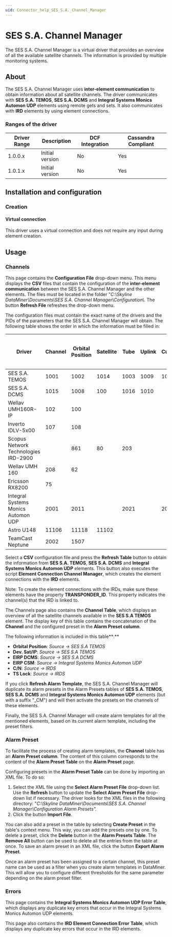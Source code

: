 ```yaml
---
uid: Connector_help_SES_S.A._Channel_Manager
---
```


# SES S.A. Channel Manager

The SES S.A. Channel Manager is a virtual driver that provides an overview of all the available satellite channels. The information is provided by multiple monitoring systems.

## About

The SES S.A. Channel Manager uses **inter-element communication** to obtain information about all satellite channels. The driver communicates with **SES S.A. TEMOS**, **SES S.A. DCMS** and **Integral Systems Monics Automon UDP** elements using remote gets and sets. It also communicates with **IRD** elements by using element connections.

### Ranges of the driver

| **Driver Range** | **Description** | **DCF Integration** | **Cassandra Compliant** |
|------------------|-----------------|---------------------|-------------------------|
| 1.0.0.x          | Initial version | No                  | Yes                     |
| 1.0.1.x          | Initial version | No                  | Yes                     |

## Installation and configuration

### Creation

#### Virtual connection

This driver uses a virtual connection and does not require any input during element creation.

## Usage

### Channels

This page contains the **Configuration File** drop-down menu. This menu displays the **CSV** files that contain the configuration of the **inter-element communication** between the SES S.A. Channel Manager and the other elements. The files must be located in the folder "*C:\Skyline DataMiner\Documents\SES S.A. Channel Manager\Configuration\\.* The button **Refresh File** refreshes the drop-down menu.

The configuration files must contain the exact name of the drivers and the PIDs of the parameters that the SES S.A. Channel Manager will obtain. The following table shows the order in which the information must be filled in:

| **Driver**                           | **Channel** | **Orbital Position** | **Satellite** | **Tube** | **Uplink** | **Customer** | **Deviation** | **ULF** | **ULPol** | **DLF** | **DLFPol** | **ChainUplink** | **Modulation** | **DCMS Name** | **DCMS Channel Key** | **EIRP DCMS** | **EIRP CSM** | **C/N** | **Eb/No** | **TsLock** | **Monics CM Updates** | **Time Since Last EIRP Update** | **Last Modified EIRP** | **Time since last update** |
|--------------------------------------|-------------|----------------------|---------------|----------|------------|--------------|---------------|---------|-----------|---------|------------|-----------------|----------------|---------------|----------------------|---------------|--------------|---------|-----------|------------|-----------------------|---------------------------------|------------------------|----------------------------|
| SES S.A. TEMOS                       | 1001        | 1002                 | 1014          | 1003     | 1009       | 1012         | 1026          | 1005    | 1006      | 1007    | 1008       | 1010            | 1013           | 1030          | 1031                 |               |              |         |           |            |                       |                                 |                        |                            |
| SES S.A. DCMS                        | 1015        | 1008                 | 100           | 1016     | 1010       |              |               |         |           |         |            |                 |                |               |                      |               |              |         |           |            |                       |                                 |                        |                            |
| Wellav UMH160R-IP                    | 102         | 100                  |               |          |            |              |               |         |           |         |            |                 |                |               |                      |               |              |         |           |            |                       |                                 |                        |                            |
| Inverto IDLV-5x00                    | 107         | 108                  |               |          |            |              |               |         |           |         |            |                 |                |               |                      |               |              |         |           |            |                       |                                 |                        |                            |
| Scopus Network Technologies IRD-2900 |             | 861                  | 80            | 203      |            |              |               |         |           |         |            |                 |                |               |                      |               |              |         |           |            |                       |                                 |                        |                            |
| Wellav UMH 160                       | 208         | 62                   |               |          |            |              |               |         |           |         |            |                 |                |               |                      |               |              |         |           |            |                       |                                 |                        |                            |
| Ericsson RX8200                      | 75          |                      |               |          |            |              |               |         |           |         |            |                 |                |               |                      |               |              |         |           |            |                       |                                 |                        |                            |
| Integral Systems Monics Automon UDP  | 2001        | 2011                 |               | 2021     |            | 2022         |               |         |           |         |            |                 |                |               |                      |               |              |         |           |            |                       |                                 |                        |                            |
| Astro U148                           | 11106       | 11118                | 11102         |          |            |              |               |         |           |         |            |                 |                |               |                      |               |              |         |           |            |                       |                                 |                        |                            |
| TeamCast Neptune                     | 2002        | 1507                 |               |          |            |              |               |         |           |         |            |                 |                |               |                      |               |              |         |           |            |                       |                                 |                        |                            |

Select a **CSV** configuration file and press the **Refresh Table** button to obtain the information from **SES S.A. TEMOS**, **SES S.A. DCMS** and **Integral Systems Monics Automon UDP** elements. This button also executes the script **Element Connection Channel Manager**, which creates the element connections with the **IRD** elements.

Note: To create the element connections with the IRDs, make sure these elements have the property **TRANSPONDER_ID**. This property indicates the channel(s) that the IRD is linked to.

The Channels page also contains the **Channel Table**, which displays an overview of all the satellite channels available in the **SES S.A TEMOS** element. The display key of this table contains the concatenation of the **Channel** and the configured preset in the **Alarm Preset column**.

The following information is included in this table**:**

- **Orbital Position**: *Source -\> SES S.A TEMOS*
- **Dev. Sat/IP**: *Source -\> SES S.A TEMOS*
- **EIRP DCMS**: *Source -\> SES S.A DCMS*
- **EIRP CSM**: *Source -\> Integral Systems Monics Automon UDP*
- **C/N**: *Source -\> IRDS*
- **TS Lock**: *Source -\> IRDS*

If you click **Refresh Alarm Template**, the SES S.A. Channel Manager will duplicate its alarm presets in the Alarm Presets tables of **SES S.A. TEMOS**, **SES S.A. DCMS** and **Integral Systems Monics Automon UDP** elements (but with a suffix "\_CM") and will then activate the presets on the channels of these elements.

Finally, the SES S.A. Channel Manager will create alarm templates for all the mentioned elements, based on its current alarm template, including the preset filters.

### Alarm Preset

To facilitate the process of creating alarm templates, the **Channel** table has an **Alarm Preset column**. The content of this column corresponds to the content of the **Alarm Preset Table** on the **Alarm Preset** page.

Configuring presets in the **Alarm Preset Table** can be done by importing an XML file. To do so:

1.  Select the XML file using the **Select Alarm Preset File** drop-down list. Use the **Refresh** button to update the **Select Alarm Preset File** drop-down list if necessary.
    The driver looks for the XML files in the following directory: "*C:\Skyline DataMiner\Documents\SES S.A. Channel Manager\Configuration Alarm Presets".*
2.  Click the button **Import File**.

You can also add a preset in the table by selecting **Create Preset** in the table's context menu. This way, you can add the presets one by one. To delete a preset, click the **Delete** button in the **Alarm Presets Table**. The **Remove All** button can be used to delete all the entries from the table at once. To save an alarm preset in an XML file, click the button **Export Alarm Preset**.

Once an alarm preset has been assigned to a certain channel, this preset name can be used as a filter when you create alarm templates in DataMiner. This will allow you to configure different thresholds for the same parameter depending on the alarm preset filter.

### Errors

This page contains the **Integral Systems Monics Automon UDP Error Table**, which displays any duplicate key errors that occur in the Integral Systems Monics Automon UDP elements.

This page also contains the **IRD Element Connection Error** **Table**, which displays any duplicate key errors that occur in the IRD elements.
